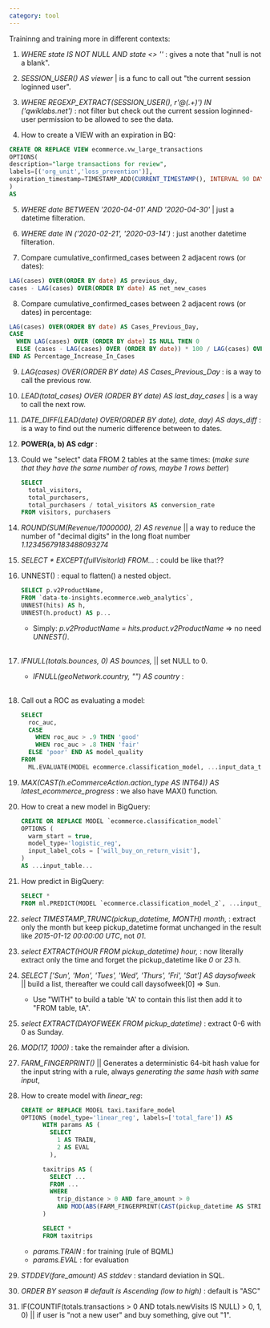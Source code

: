 ```yaml
---
category: tool
---
```


Traininng and training more in different contexts:

1. *WHERE state IS NOT NULL AND state <> ''* : gives a note that "null is not a blank".

2. *SESSION_USER() AS viewer* | is a func to call out "the current session loginned user".

3. *WHERE REGEXP_EXTRACT(SESSION_USER(), r'@(.+)') IN ('qwiklabs.net')* : not filter but check out the current session loginned-user permission to be allowed to see the data.

4. How to create a VIEW with an expiration in BQ: 
  ```sql
  CREATE OR REPLACE VIEW ecommerce.vw_large_transactions
  OPTIONS(
  description="large transactions for review",
  labels=[('org_unit','loss_prevention')],
  expiration_timestamp=TIMESTAMP_ADD(CURRENT_TIMESTAMP(), INTERVAL 90 DAY)
  )
  AS
  ```

5. *WHERE date BETWEEN '2020-04-01' AND '2020-04-30'* | just a datetime filteration.

6. *WHERE date IN ('2020-02-21', '2020-03-14')* : just another datetime filteration.

7. Compare cumulative_confirmed_cases between 2 adjacent rows (or dates):
  ```sql
  LAG(cases) OVER(ORDER BY date) AS previous_day,
  cases - LAG(cases) OVER(ORDER BY date) AS net_new_cases
  ```

8. Compare cumulative_confirmed_cases between 2 adjacent rows (or dates) in percentage:
  ```sql
  LAG(cases) OVER(ORDER BY date) AS Cases_Previous_Day,
  CASE 
    WHEN LAG(cases) OVER (ORDER BY date) IS NULL THEN 0
    ELSE (cases - LAG(cases) OVER (ORDER BY date)) * 100 / LAG(cases) OVER (ORDER BY date)
  END AS Percentage_Increase_In_Cases
  ```

9. *LAG(cases) OVER(ORDER BY date) AS Cases_Previous_Day* : is a way to call the previous row.

10. *LEAD(total_cases) OVER (ORDER BY date) AS last_day_cases* | is a way to call the next row.

11. *DATE_DIFF(LEAD(date) OVER(ORDER BY date), date, day) AS days_diff* : is a way to find out the numeric difference between to dates.

12. **POWER(a, b) AS cdgr** : 

13. Could we "select" data FROM 2 tables at the same times: (*make sure that they have the same number of rows, maybe 1 rows better*)
    ```sql
    SELECT
      total_visitors,
      total_purchasers,
      total_purchasers / total_visitors AS conversion_rate
    FROM visitors, purchasers
    ```

14. *ROUND(SUM(Revenue/1000000), 2) AS revenue* || a way to reduce the number of "decimal digits" in the long float number *1.12345679183488093274*

15. *SELECT * EXCEPT(fullVisitorId) FROM...* : could be like that??

16. UNNEST() : equal to flatten() a nested object.
    ```sql
    SELECT p.v2ProductName,
    FROM `data-to-insights.ecommerce.web_analytics`,
    UNNEST(hits) AS h,
    UNNEST(h.product) AS p...
    ```
    
    - Simply: *p.v2ProductName = hits.product.v2ProductName* => no need *UNNEST()*.

    <br>
17. *IFNULL(totals.bounces, 0) AS bounces,* || set NULL to 0. 
    - *IFNULL(geoNetwork.country, "") AS country* : 
    
    <br>
18. Call out a ROC as evaluating a model:
    ```sql
    SELECT
      roc_auc,
      CASE
        WHEN roc_auc > .9 THEN 'good'
        WHEN roc_auc > .8 THEN 'fair'
      ELSE 'poor' END AS model_quality
    FROM
      ML.EVALUATE(MODEL ecommerce.classification_model, ...input_data_table...)
    ```

19. *MAX(CAST(h.eCommerceAction.action_type AS INT64)) AS latest_ecommerce_progress* : we also have MAX() function.

20. How to creat a new model in BigQuery:
    ```sql
    CREATE OR REPLACE MODEL `ecommerce.classification_model`
    OPTIONS (
      warm_start = true,
      model_type='logistic_reg',
      input_label_cols = ['will_buy_on_return_visit'],
    )
    AS ...input_table...
    ```

21. How predict in BigQuery:
    ```sql
    SELECT *
    FROM ml.PREDICT(MODEL `ecommerce.classification_model_2`, ...input_table...)
    ```

22. *select TIMESTAMP_TRUNC(pickup_datetime, MONTH) month,* : extract only the month but keep pickup_datetime format unchanged in the result like *2015-01-12 00:00:00 UTC*, not *01*.

23. *select EXTRACT(HOUR FROM pickup_datetime) hour,* : now literally extract only the time and forget the pickup_datetime like *0* or *23* h.

24. *SELECT ['Sun', 'Mon', 'Tues', 'Wed', 'Thurs', 'Fri', 'Sat'] AS daysofweek* || build a list, thereafter we could call daysofweek[0] => Sun.
    - Use "WITH"  to build a table 'tA' to contain this list then add it to "FROM table, tA".

25. *select EXTRACT(DAYOFWEEK FROM pickup_datetime)* : extract 0-6 with 0 as Sunday.

26. *MOD(17, 1000)* : take the remainder after a division.

27. *FARM_FINGERPRINT()* || Generates a deterministic 64-bit hash value for the input string with a rule, always *generating the same hash with same input*,

28. How to create model with *linear_reg*:
    ```sql
    CREATE or REPLACE MODEL taxi.taxifare_model
    OPTIONS (model_type='linear_reg', labels=['total_fare']) AS
          WITH params AS (
            SELECT 
              1 AS TRAIN,
              2 AS EVAL
            ),

          taxitrips AS (
            SELECT ... 
            FROM ...
            WHERE
              trip_distance > 0 AND fare_amount > 0
              AND MOD(ABS(FARM_FINGERPRINT(CAST(pickup_datetime AS STRING))),1000) = params.TRAIN
          )

          SELECT *
          FROM taxitrips
    ```

    - *params.TRAIN* : for training (rule of BQML)
    - *params.EVAL* : for evaluation

29. *STDDEV(fare_amount) AS stddev* : standard deviation in SQL.

30. *ORDER BY season # default is Ascending (low to high)* : default is "ASC"

31. IF(COUNTIF(totals.transactions > 0 AND totals.newVisits IS NULL) > 0, 1, 0) || if user is "not a new user" and buy something, give out "1".